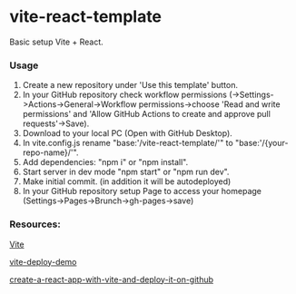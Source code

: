 # vite-react-template

Basic setup Vite + React.

### Usage

1. Create a new repository under 'Use this template' button.
2. In your GitHub repository check workflow permissions (->Settings->Actions->General->Workflow permissions->choose 'Read and write permissions' and 'Allow GitHub Actions to create and approve pull requests'->Save).
3. Download to your local PC (Open with GitHub Desktop).
4. In vite.config.js rename "base:'/vite-react-template/'" to "base:'/{your-repo-name}/'".
5. Add dependencies: "npm i" or "npm install".
6. Start server in dev mode "npm start" or "npm run dev".
7. Make initial commit. (in addition it will be autodeployed)
8. In your GitHub repository setup Page to access your homepage (Settings->Pages->Brunch->gh-pages->save)

### Resources:

[Vite](https://vitejs.dev/guide/)

[vite-deploy-demo](https://github.com/sitek94/vite-deploy-demo)

[create-a-react-app-with-vite-and-deploy-it-on-github](https://medium.com/@badreddine.boudaoud21/create-a-react-app-with-vite-and-deploy-it-on-github-48b82e19f821)
